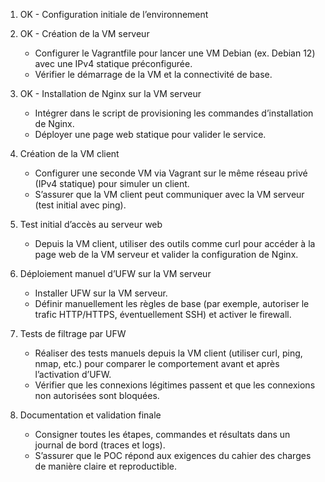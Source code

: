 1. OK - Configuration initiale de l’environnement

2. OK - Création de la VM serveur
    - Configurer le Vagrantfile pour lancer une VM Debian (ex. Debian 12) avec une IPv4 statique préconfigurée.
    - Vérifier le démarrage de la VM et la connectivité de base.

3. OK - Installation de Nginx sur la VM serveur
    - Intégrer dans le script de provisioning les commandes d’installation de Nginx.
    - Déployer une page web statique pour valider le service.

4. Création de la VM client
    - Configurer une seconde VM via Vagrant sur le même réseau privé (IPv4 statique) pour simuler un client.
    - S’assurer que la VM client peut communiquer avec la VM serveur (test initial avec ping).

5. Test initial d’accès au serveur web
    - Depuis la VM client, utiliser des outils comme curl pour accéder à la page web de la VM serveur et valider la configuration de Nginx.

6. Déploiement manuel d’UFW sur la VM serveur
    - Installer UFW sur la VM serveur.
    - Définir manuellement les règles de base (par exemple, autoriser le trafic HTTP/HTTPS, éventuellement SSH) et activer le firewall.

7. Tests de filtrage par UFW
    - Réaliser des tests manuels depuis la VM client (utiliser curl, ping, nmap, etc.) pour comparer le comportement avant et après l’activation d’UFW.
    - Vérifier que les connexions légitimes passent et que les connexions non autorisées sont bloquées.

8. Documentation et validation finale
    - Consigner toutes les étapes, commandes et résultats dans un journal de bord (traces et logs).
    - S’assurer que le POC répond aux exigences du cahier des charges de manière claire et reproductible.